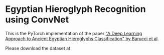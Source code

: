 # Egyptian Hieroglyph Recognition using ConvNet

This is the PyTorch implementation of the paper ["A Deep Learning Approach to Ancient Egyptian Hieroglyphs Classification" by Barucci et al](https://ieeexplore.ieee.org/stamp/stamp.jsp?arnumber=9528382&tag=1).


Please download the dataset at 
